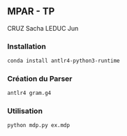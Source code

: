 ## MPAR - TP
CRUZ Sacha
LEDUC Jun

### Installation

```bash
conda install antlr4-python3-runtime
```

### Création du Parser

```bash
antlr4 gram.g4
```

### Utilisation

```bash
python mdp.py ex.mdp
```
